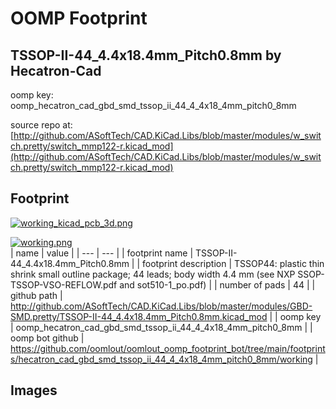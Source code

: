 # OOMP Footprint  
## TSSOP-II-44_4.4x18.4mm_Pitch0.8mm  by Hecatron-Cad  
  
oomp key: oomp_hecatron_cad_gbd_smd_tssop_ii_44_4_4x18_4mm_pitch0_8mm  
  
source repo at: [http://github.com/ASoftTech/CAD.KiCad.Libs/blob/master/modules/w_switch.pretty/switch_mmp122-r.kicad_mod](http://github.com/ASoftTech/CAD.KiCad.Libs/blob/master/modules/w_switch.pretty/switch_mmp122-r.kicad_mod)  
## Footprint  
  
[![working_kicad_pcb_3d.png](working_kicad_pcb_3d_600.png)](working_kicad_pcb_3d.png)  
  
[![working.png](working_600.png)](working.png)  
| name | value | 
| --- | --- | 
| footprint name | TSSOP-II-44_4.4x18.4mm_Pitch0.8mm | 
| footprint description | TSSOP44: plastic thin shrink small outline package; 44 leads; body width 4.4 mm (see NXP SSOP-TSSOP-VSO-REFLOW.pdf and sot510-1_po.pdf) | 
| number of pads | 44 | 
| github path | http://github.com/ASoftTech/CAD.KiCad.Libs/blob/master/modules/GBD-SMD.pretty/TSSOP-II-44_4.4x18.4mm_Pitch0.8mm.kicad_mod | 
| oomp key | oomp_hecatron_cad_gbd_smd_tssop_ii_44_4_4x18_4mm_pitch0_8mm | 
| oomp bot github | https://github.com/oomlout/oomlout_oomp_footprint_bot/tree/main/footprints/hecatron_cad_gbd_smd_tssop_ii_44_4_4x18_4mm_pitch0_8mm/working | 
## Images  
